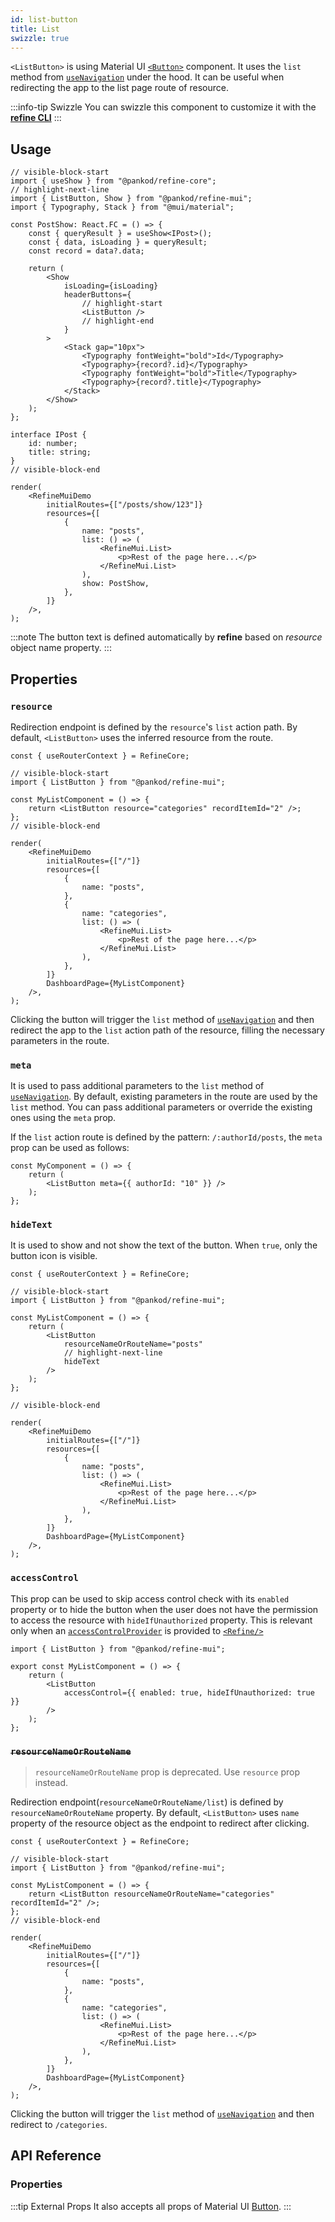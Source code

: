 ```yaml
---
id: list-button
title: List
swizzle: true
---
```


`<ListButton>` is using Material UI [`<Button>`](https://ant.design/components/button/) component. It uses the `list` method from [`useNavigation`](/api-reference/core/hooks/navigation/useNavigation.md) under the hood. It can be useful when redirecting the app to the list page route of resource.

:::info-tip Swizzle
You can swizzle this component to customize it with the [**refine CLI**](/docs/packages/documentation/cli)
:::

## Usage

```tsx live url=http://localhost:3000/posts previewHeight=340px
// visible-block-start
import { useShow } from "@pankod/refine-core";
// highlight-next-line
import { ListButton, Show } from "@pankod/refine-mui";
import { Typography, Stack } from "@mui/material";

const PostShow: React.FC = () => {
    const { queryResult } = useShow<IPost>();
    const { data, isLoading } = queryResult;
    const record = data?.data;

    return (
        <Show
            isLoading={isLoading}
            headerButtons={
                // highlight-start
                <ListButton />
                // highlight-end
            }
        >
            <Stack gap="10px">
                <Typography fontWeight="bold">Id</Typography>
                <Typography>{record?.id}</Typography>
                <Typography fontWeight="bold">Title</Typography>
                <Typography>{record?.title}</Typography>
            </Stack>
        </Show>
    );
};

interface IPost {
    id: number;
    title: string;
}
// visible-block-end

render(
    <RefineMuiDemo
        initialRoutes={["/posts/show/123"]}
        resources={[
            {
                name: "posts",
                list: () => (
                    <RefineMui.List>
                        <p>Rest of the page here...</p>
                    </RefineMui.List>
                ),
                show: PostShow,
            },
        ]}
    />,
);
```

:::note
The button text is defined automatically by **refine** based on _resource_ object name property.
:::

## Properties

### `resource`

Redirection endpoint is defined by the `resource`'s `list` action path. By default, `<ListButton>` uses the inferred resource from the route.

```tsx live disableScroll previewHeight=120px
const { useRouterContext } = RefineCore;

// visible-block-start
import { ListButton } from "@pankod/refine-mui";

const MyListComponent = () => {
    return <ListButton resource="categories" recordItemId="2" />;
};
// visible-block-end

render(
    <RefineMuiDemo
        initialRoutes={["/"]}
        resources={[
            {
                name: "posts",
            },
            {
                name: "categories",
                list: () => (
                    <RefineMui.List>
                        <p>Rest of the page here...</p>
                    </RefineMui.List>
                ),
            },
        ]}
        DashboardPage={MyListComponent}
    />,
);
```

Clicking the button will trigger the `list` method of [`useNavigation`](/api-reference/core/hooks/navigation/useNavigation.md) and then redirect the app to the `list` action path of the resource, filling the necessary parameters in the route.

### `meta`

It is used to pass additional parameters to the `list` method of [`useNavigation`](/api-reference/core/hooks/navigation/useNavigation.md). By default, existing parameters in the route are used by the `list` method. You can pass additional parameters or override the existing ones using the `meta` prop.

If the `list` action route is defined by the pattern: `/:authorId/posts`, the `meta` prop can be used as follows:

```tsx
const MyComponent = () => {
    return (
        <ListButton meta={{ authorId: "10" }} />
    );
};
```

### `hideText`

It is used to show and not show the text of the button. When `true`, only the button icon is visible.

```tsx live disableScroll previewHeight=120px
const { useRouterContext } = RefineCore;

// visible-block-start
import { ListButton } from "@pankod/refine-mui";

const MyListComponent = () => {
    return (
        <ListButton
            resourceNameOrRouteName="posts"
            // highlight-next-line
            hideText
        />
    );
};

// visible-block-end

render(
    <RefineMuiDemo
        initialRoutes={["/"]}
        resources={[
            {
                name: "posts",
                list: () => (
                    <RefineMui.List>
                        <p>Rest of the page here...</p>
                    </RefineMui.List>
                ),
            },
        ]}
        DashboardPage={MyListComponent}
    />,
);
```

### `accessControl`

This prop can be used to skip access control check with its `enabled` property or to hide the button when the user does not have the permission to access the resource with `hideIfUnauthorized` property. This is relevant only when an [`accessControlProvider`](/api-reference/core/providers/accessControl-provider.md) is provided to [`<Refine/>`](/api-reference/core/components/refine-config.md)

```tsx
import { ListButton } from "@pankod/refine-mui";

export const MyListComponent = () => {
    return (
        <ListButton
            accessControl={{ enabled: true, hideIfUnauthorized: true }}
        />
    );
};
```

### ~~`resourceNameOrRouteName`~~ <PropTag deprecated />

> `resourceNameOrRouteName` prop is deprecated. Use `resource` prop instead.

Redirection endpoint(`resourceNameOrRouteName/list`) is defined by `resourceNameOrRouteName` property. By default, `<ListButton>` uses `name` property of the resource object as the endpoint to redirect after clicking.

```tsx live disableScroll previewHeight=120px
const { useRouterContext } = RefineCore;

// visible-block-start
import { ListButton } from "@pankod/refine-mui";

const MyListComponent = () => {
    return <ListButton resourceNameOrRouteName="categories" recordItemId="2" />;
};
// visible-block-end

render(
    <RefineMuiDemo
        initialRoutes={["/"]}
        resources={[
            {
                name: "posts",
            },
            {
                name: "categories",
                list: () => (
                    <RefineMui.List>
                        <p>Rest of the page here...</p>
                    </RefineMui.List>
                ),
            },
        ]}
        DashboardPage={MyListComponent}
    />,
);
```

Clicking the button will trigger the `list` method of [`useNavigation`](/api-reference/core/hooks/navigation/useNavigation.md) and then redirect to `/categories`.

## API Reference

### Properties

<PropsTable module="@pankod/refine-mui/ListButton" />

:::tip External Props
It also accepts all props of Material UI [Button](https://mui.com/material-ui/api/button/).
:::
